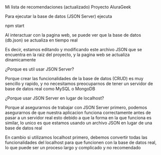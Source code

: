 Mi lista de recomendaciones (actualizado) Proyecto AluraGeek

Para ejecutar la base de datos (JSON Server) ejecuta

npm start

Al interactuar con la pagina web, se puede ver que la base de datos (db.json) se actualiza en tiempo real

Es decir, estamos editando y modificando este archivo JSON que se encuentra en la raiz del proyecto, y la pagina web se actualiza dinamicamente

¿Porque es util usar JSON Server?

Porque crear las funcionalidades de la base de datos (CRUD) es muy sencillo y rapido, y no necesitamos preocuparnos de tener un servidor de base de datos real como MySQL o MongoDB

¿Porque usar JSON Server en lugar de localhost?

Porque al asegurarnos de trabajar con JSON Server primero, podemos asegurarnos de que nuestra aplicacion funciona correctamente antes de pasar a un servidor real esto debido a que la forma en la que funciona es similar, lo unico es que estamos usando un archivo JSON en lugar de una base de datos real

En cambio si utilizamos localhost primero, debemos convertir todas las funcionalidades del localhost para que funcionen con la base de datos real, lo que puede ser un proceso largo y complicado y no recomendado

